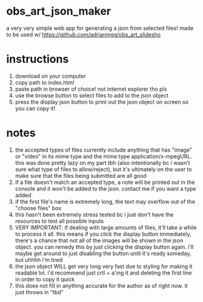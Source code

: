 # obs_art_json_maker
a very very simple web app for generating a json from selected files!
made to be used w/ https://github.com/adrianmgg/obs_art_slidesho

# instructions
1. download on your computer
2. copy path to index.html
3. paste path in browser of choice! not internet explorer tho pls
4. use the browse button to select files to add to the json object
5. press the display json button to print out the json object on screen so you can copy it!

# notes
1. the accepted types of files currently include anything that has "image" or "video" in its mime type and the mime type application/x-mpegURL. this was done pretty lazy on my part tbh (also intentionally bc i wasn't sure what type of files to allow/reject), but it's ultimately on the user to make sure that the files being submitted are all good
2. if a file doesn't match an accepted type, a note will be printed out in the console and it won't be added to the json. contact me if you want a type added
3. if the first file's name is extremely long, the text may overflow out of the "choose files" box
4. this hasn't been extremely stress tested bc i just don't have the resources to test all possible inputs
5. VERY IMPORTANT: if dealing with large amounts of files, it'll take a while to process it all. this means if you click the display button immediately, there's a chance that not all of the images will be shown in the json object. you can remedy this by just clicking the display button again. i'll maybe get around to just disabling the button until it's ready someday, but uhhhh i'm tired
6. the json object WILL get very long very fast due to styling for making it readable lol. i'd recommend just crtl + a'ing it and deleting the first line in order to copy it quick
7. this does not fill in anything accurate for the author as of right now. it just throws in "tbd"